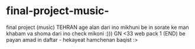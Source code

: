 # final-project-music-
final project (music) TEHRAN
age alan dari ino mikhuni be in sorate ke man khabam va shoma dari ino check mikoni :)))
GN <33
web pack 1 (END)
be payan amad in daftar -  hekayeat hamchenan baqist :>
